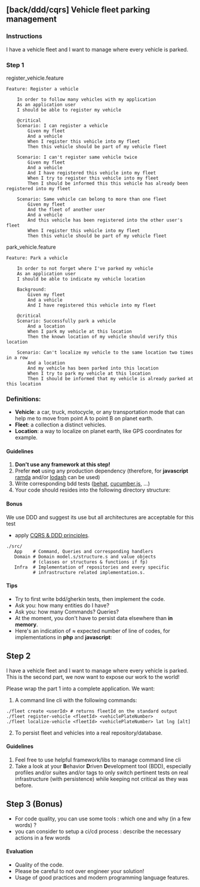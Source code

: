 ## [back/ddd/cqrs] Vehicle fleet parking management

### Instructions

I have a vehicle fleet and I want to manage where every vehicle is parked.

### Step 1

register_vehicle.feature

```feature
Feature: Register a vehicle

    In order to follow many vehicles with my application
    As an application user
    I should be able to register my vehicle

    @critical
    Scenario: I can register a vehicle
        Given my fleet
        And a vehicle
        When I register this vehicle into my fleet
        Then this vehicle should be part of my vehicle fleet

    Scenario: I can't register same vehicle twice
        Given my fleet
        And a vehicle
        And I have registered this vehicle into my fleet
        When I try to register this vehicle into my fleet
        Then I should be informed this this vehicle has already been registered into my fleet

    Scenario: Same vehicle can belong to more than one fleet
        Given my fleet
        And the fleet of another user
        And a vehicle
        And this vehicle has been registered into the other user's fleet
        When I register this vehicle into my fleet
        Then this vehicle should be part of my vehicle fleet
```

park_vehicle.feature

```feature
Feature: Park a vehicle

    In order to not forget where I've parked my vehicle
    As an application user
    I should be able to indicate my vehicle location

    Background:
        Given my fleet
        And a vehicle
        And I have registered this vehicle into my fleet

    @critical
    Scenario: Successfully park a vehicle
        And a location
        When I park my vehicle at this location
        Then the known location of my vehicle should verify this location

    Scenario: Can't localize my vehicle to the same location two times in a row
        And a location
        And my vehicle has been parked into this location
        When I try to park my vehicle at this location
        Then I should be informed that my vehicle is already parked at this location
```

### Definitions:

- **Vehicle**: a car, truck, motocycle, or any transportation mode that can help
  me to move from point A to point B on planet earth.
- **Fleet**: a collection a distinct vehicles.
- **Location**: a way to localize on planet earth, like GPS coordinates
  for example.

#### Guidelines

1. **Don't use any framework at this step!**
2. Prefer **not** using any production dependency
   (therefore, for **javascript**
   [ramda](https://www.npmjs.com/package/ramda) and/or
   [lodash](https://www.npmjs.com/package/lodash) can be used)
3. Write corresponding bdd tests ([behat](https://behat.org/en/latest/),
   [cucumber.js](https://cucumber.io/docs/installation/javascript/), ...)
4. Your code should resides into the following directory structure:

#### Bonus

We use DDD and suggest its use but all architectures are acceptable for this test

- apply [CQRS & DDD principles](https://martinfowler.com/tags/domain%20driven%20design.html).

```shell
./src/
   App    # Command, Queries and corresponding handlers
   Domain # Domain model.s/structure.s and value objects
          # (classes or structures & functions if fp)
   Infra  # Implementation of repositories and every specific
          # infrastructure related implementation.s.
```

#### Tips

- Try to first write bdd/gherkin tests, then implement the code.
- Ask you: how many entities do I have?
- Ask you: how many Commands? Queries?
- At the moment, you don't have to persist data elsewhere than **in memory**.
- Here's an indication of ≈ expected number of line of codes, for implementations
  in **php** and **javascript**:

## Step 2

I have a vehicle fleet and I want to manage where every vehicle is parked.
This is the second part, we now want to expose our work to the world!

Please wrap the part 1 into a complete application. We want:

1. A command line cli with the following commands:

```shell
./fleet create <userId> # returns fleetId on the standard output
./fleet register-vehicle <fleetId> <vehiclePlateNumber>
./fleet localize-vehicle <fleetId> <vehiclePlateNumber> lat lng [alt]
```

2. To persist fleet and vehicles into a real repository/database.

#### Guidelines

1. Feel free to use helpful framework/libs to manage command line cli
2. Take a look at your **B**ehavior **D**riven **D**evelopment tool (BDD),
   especially profiles and/or suites and/or tags to only switch pertinent tests
   on real infrastructure (with persistence) while keeping not critical
   as they was before.

## Step 3 (Bonus)

- For code quality, you can use some tools : which one and why (in a few words) ?
- you can consider to setup a ci/cd process : describe the necessary actions in a few words


#### Evaluation

- Quality of the code.
- Please be careful to not over engineer your solution!
- Usage of good practices and modern programming language features.

